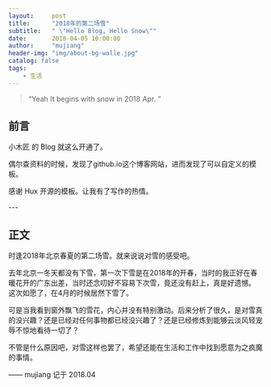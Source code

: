 ```yaml
---
layout:     post
title:      "2018年的第二场雪"
subtitle:   " \"Hello Blog, Hello Snow\""
date:       2018-04-05 10:00:00
author:     "mujiang"
header-img: "img/about-bg-walle.jpg"
catalog: false
tags:
    - 生活
---
```


> “Yeah It begins with snow in 2018 Apr. ”


## 前言

小木匠 的 Blog 就这么开通了。

偶尔查资料的时候，发现了github.io这个博客网站，进而发现了可以自定义的模板。

感谢 Hux 开源的模板。让我有了写作的热情。

<p id = "build"></p>
---

## 正文

时逢2018年北京春夏的第二场雪。就来说说对雪的感受吧。 

去年北京一冬天都没有下雪，第一次下雪是在2018年的开春，当时的我正好在春暖花开的广东出差，当时还念叨好不容易下次雪，竟还没有赶上，真是好遗憾。
这次如愿了，在4月的时候居然下雪了。

可是当我看到窗外飘飞的雪花，内心并没有特别激动。后来分析了很久，是对雪真的没兴趣？还是已经对任何事物都已经没兴趣了？还是已经修炼到能够云淡风轻宠辱不惊地看待一切了？

不管是什么原因吧，对雪这样也罢了，希望还能在生活和工作中找到愿意为之疯魔的事情。



—— mujiang 记于 2018.04


